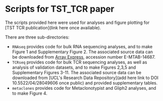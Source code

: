 # Scripts for TST_TCR paper

The scripts provided here were used for analyses and figure plotting for [TST TCR publication](link here once available).

There are three sub-directories:
* `RNAseq` provides code for bulk RNA sequencing analyses, and to make Figure 1 and Supplementary Figure 2. The associated source data can be downloaded from [Array Express](https://www.ebi.ac.uk/arrayexpress), accession number E-MTAB-14687.
* `TCRseq` provides code for bulk TCR sequencing analyses, as well as analysis of validation datasets, and to make Figures 2,3,5 and Supplementary Figures 3-11. The associated source data can be downloaded from [UCL's Research Data Repository](add here link to DOI 10.5522/04/28049606 once public) and provided supplementary tables.
* `metaclones` provides code for Metaclonotypist and Gliph2 analyses, and to make Figure 4. 

